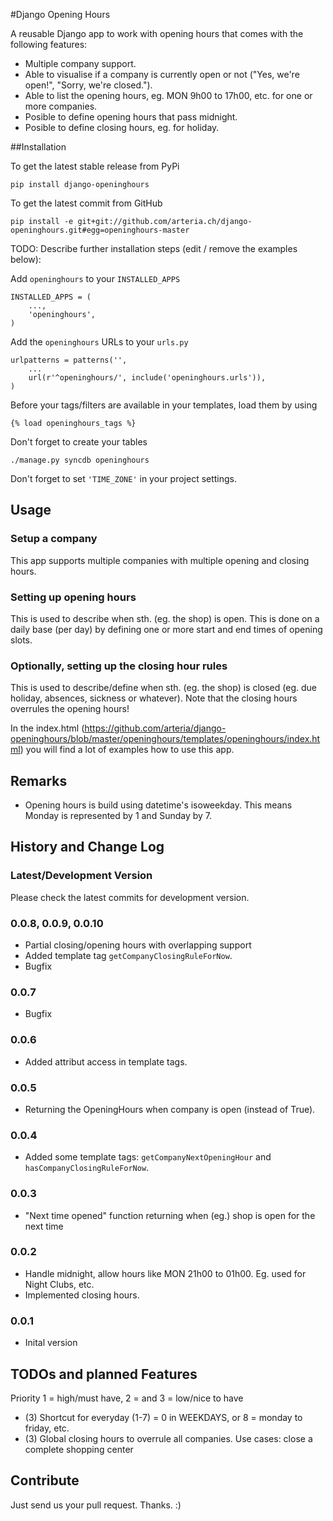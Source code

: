 #Django Opening Hours


A reusable Django app to work with opening hours that comes with the following features:

* Multiple company support.
* Able to visualise if a company is currently open or not ("Yes, we're open!", "Sorry, we're closed.").
* Able to list the opening hours, eg. MON 9h00 to 17h00, etc. for one or more companies.
* Posible to define opening hours that pass midnight.
* Posible to define closing hours, eg. for holiday. 



##Installation

To get the latest stable release from PyPi


    pip install django-openinghours

To get the latest commit from GitHub


    pip install -e git+git://github.com/arteria.ch/django-openinghours.git#egg=openinghours-master

TODO: Describe further installation steps (edit / remove the examples below):

Add ``openinghours`` to your ``INSTALLED_APPS``


    INSTALLED_APPS = (
        ...,
        'openinghours',
    )

Add the ``openinghours`` URLs to your ``urls.py``


    urlpatterns = patterns('',
        ...
        url(r'^openinghours/', include('openinghours.urls')),
    )

Before your tags/filters are available in your templates, load them by using


	{% load openinghours_tags %}


Don't forget to create your tables


    ./manage.py syncdb openinghours



Don't forget to set ``'TIME_ZONE'`` in your project settings.


## Usage


### Setup a company
This app supports multiple companies with multiple opening and closing hours. 

### Setting up opening hours
This is used to describe when sth. (eg. the shop) is open. This is done on a daily base (per day) by defining one or more 
start and end times of opening slots.

### Optionally, setting up the closing hour rules

This is used to describe/define when sth. (eg. the shop) is closed (eg. due holiday, 
absences, sickness or whatever). Note that the closing hours overrules the opening hours!



In the index.html (https://github.com/arteria/django-openinghours/blob/master/openinghours/templates/openinghours/index.html) you will find a lot of examples how to use this app.

## Remarks 

* Opening hours is build using datetime's isoweekday. This means Monday is represented by 1 and Sunday by 7.


## History and Change Log

### Latest/Development Version

Please check the latest commits for development version.

### 0.0.8, 0.0.9,  0.0.10

* Partial closing/opening hours with overlapping support
* Added template tag ``getCompanyClosingRuleForNow``.
* Bugfix


### 0.0.7
* Bugfix

### 0.0.6
* Added attribut access in template tags.

### 0.0.5
* Returning the OpeningHours when company is open (instead of True).

### 0.0.4
* Added some template tags: ``getCompanyNextOpeningHour`` and  ``hasCompanyClosingRuleForNow``.

### 0.0.3 
* "Next time opened" function returning when (eg.) shop is open for the next time

### 0.0.2
* Handle midnight, allow hours like MON 21h00 to 01h00. Eg. used for Night Clubs, etc.
* Implemented closing hours.


### 0.0.1
* Inital version


## TODOs and planned Features
Priority 1 = high/must have, 2 =  and 3 = low/nice to have

* (3) Shortcut for everyday (1-7) = 0 in WEEKDAYS, or 8 = monday to friday, etc.
* (3) Global closing hours to overrule all companies. Use cases: close a complete shopping center

## Contribute

Just send us your pull request. Thanks. :)
 
 
